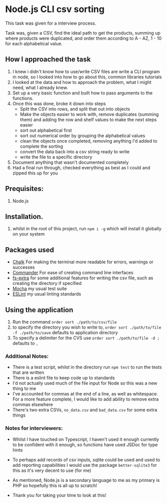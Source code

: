 # Node.js CLI csv sorting
This task was given for a interview process.

Task was, given a CSV, find the ideal path to get the products, summing up where products were duplicated, and order them according to A - AZ, 1 - 10 for each alphabetical value.

## How I approached the task
1. I knew i didn't know how to use/write CSV files are write a CLI program in node, so I looked into how to go about this, common libraries tutorials
2. I looked at the data and how to approach the problem, what I might need, what I already knew.
3. Set up a very basic function and built how to pass arguments to the functions.
4. Once this was done, broke it down into steps
    - Split the CSV into rows, and split that out into objects
    - Make the objects easier to work with, remove duplicates (summing them) and adding the row and shelf values to make the next steps easier
    - sort out alphabetical first
    - sort out numerical order by grouping the alphabetical values
    - clean the objects once completed, removing anything I'd added to complete the sorting
    - convert the data back into a csv string ready to write
    - write the file to a specific directory
5. Document anything that wasn't documented completely
6. Had a final run through, checked everything as best as I could and zipped this up for you

## Prequisites:
1. Node.js

## Installation.
1. whilst in the root of this project, run `npm i -g` which will install it globally on your system

## Packages used
- [Chalk](https://www.npmjs.com/package/chalk) For making the terminal more readable for errors, warnings or successes
- [Commander](https://www.npmjs.com/package/commander) For ease of creating command line interfaces
- [fs-extra](https://www.npmjs.com/package/fs-extra) for some additional features for writing the csv file, such as creating the directory if specified
- [Mocha](https://www.npmjs.com/package/mocha) my usual test suite
- [ESLint](https://www.npmjs.com/package/eslint) my usual linting standards

## Using the application
1. Run the command `order sort ./path/to/csv/file`
2. to specify the directory you wish to write to, `order sort ./path/to/file -f ./path/to/save` defaults to application directory
3. To specify a delimiter for the CVS use `order sort ./path/to/file -d ;` defaults to `,`

### Additional Notes:
- There is a test script, whilst in the directory run `npm test` to run the tests that are written
- There is a eslint file to keep code up to standards
- I'd not actually used much of the file input for Node so this was a new thing to me
- I've accounted for commas at the end of a line, as well as whitespace. For a more feature complete, I would like to add ability to remove extra commas elsewhere
- There's two extra CSVs, `no_data.csv` and `bad_data.csv` for some extra things

### Notes for interviewers:
- Whilst I have touched on Typescript, I haven't used it enough currently to be confident with it enough, so functions have used JSDoc for type hints
- To perhaps add records of csv inputs, sqlite could be used and used to add reporting capabilities
I would use the package `better-sqlite3` for this as it's very decent to use (for me)
- As mentioned, Node.js is a secondary language to me as my primary is PHP so hopefully this is all up to scratch!

- Thank you for taking your time to look at this!
